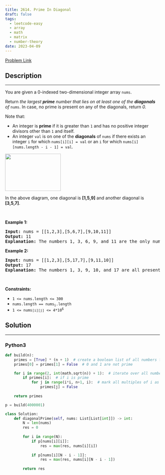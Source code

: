 ```yaml
---
title: 2614. Prime In Diagonal
draft: false
tags: 
  - leetcode-easy
  - array
  - math
  - matrix
  - number-theory
date: 2023-04-09
---
```


[Problem Link](https://leetcode.com/problems/prime-in-diagonal/)

## Description

---
<p>You are given a 0-indexed two-dimensional integer array <code>nums</code>.</p>

<p>Return <em>the largest <strong>prime</strong> number that lies on at least one of the <b>diagonals</b> of </em><code>nums</code>. In case, no prime is present on any of the diagonals, return<em> 0.</em></p>

<p>Note that:</p>

<ul>
	<li>An integer is <strong>prime</strong> if it is greater than <code>1</code> and has no positive integer divisors other than <code>1</code> and itself.</li>
	<li>An integer <code>val</code> is on one of the <strong>diagonals</strong> of <code>nums</code> if there exists an integer <code>i</code> for which <code>nums[i][i] = val</code> or an <code>i</code> for which <code>nums[i][nums.length - i - 1] = val</code>.</li>
</ul>

<p><img alt="" src="https://assets.leetcode.com/uploads/2023/03/06/screenshot-2023-03-06-at-45648-pm.png" style="width: 181px; height: 121px;" /></p>

<p>In the above diagram, one diagonal is <strong>[1,5,9]</strong> and another diagonal is<strong> [3,5,7]</strong>.</p>

<p>&nbsp;</p>
<p><strong class="example">Example 1:</strong></p>

<pre>
<strong>Input:</strong> nums = [[1,2,3],[5,6,7],[9,10,11]]
<strong>Output:</strong> 11
<strong>Explanation:</strong> The numbers 1, 3, 6, 9, and 11 are the only numbers present on at least one of the diagonals. Since 11 is the largest prime, we return 11.
</pre>

<p><strong class="example">Example 2:</strong></p>

<pre>
<strong>Input:</strong> nums = [[1,2,3],[5,17,7],[9,11,10]]
<strong>Output:</strong> 17
<strong>Explanation:</strong> The numbers 1, 3, 9, 10, and 17 are all present on at least one of the diagonals. 17 is the largest prime, so we return 17.
</pre>

<p>&nbsp;</p>
<p><strong>Constraints:</strong></p>

<ul>
	<li><code>1 &lt;= nums.length &lt;= 300</code></li>
	<li><code>nums.length == nums<sub>i</sub>.length</code></li>
	<li><code>1 &lt;= nums<span style="font-size: 10.8333px;">[i][j]</span>&nbsp;&lt;= 4*10<sup>6</sup></code></li>
</ul>


## Solution

---
### Python3
``` py title='prime-in-diagonal'
def build(n):
    primes = [True] * (n + 1)  # create a boolean list of all numbers from 0 to n, assume all are prime
    primes[0] = primes[1] = False  # 0 and 1 are not prime

    for i in range(2, int(math.sqrt(n)) + 1):  # iterate over all numbers up to the square root of n
        if primes[i]:  # if i is prime
            for j in range(i*i, n+1, i):  # mark all multiples of i as not prime
                primes[j] = False
    
    return primes

p = build(4000001)

class Solution:
    def diagonalPrime(self, nums: List[List[int]]) -> int:
        N = len(nums)
        res = 0
        
        for i in range(N):
            if p[nums[i][i]]:
                res = max(res, nums[i][i])
            
            if p[nums[i][N - i - 1]]:
                res = max(res, nums[i][N - i - 1])
    
        return res
```

